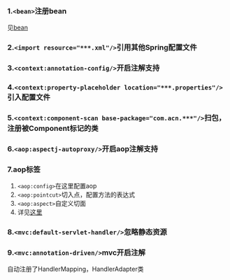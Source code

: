 ### 1.`<bean>`注册bean
见[bean](../总结/bean.md)

### 2.`<import resource="***.xml"/>`引用其他Spring配置文件

### 3.`<context:annotation-config/>`开启注解支持

### 4.`<context:property-placeholder location="***.properties"/>`引入配置文件

### 5.`<context:component-scan base-package="com.acn.***"/>`扫包，注册被Component标记的类

### 6.`<aop:aspectj-autoproxy/>`开启aop注解支持

### 7.aop标签
1. `<aop:config>`在这里配置aop
2. `<aop:pointcut>`切入点，配置方法的表达式
3. `<aop:aspect>`自定义切面
4. 详见[这里](../Spring-07-aop/src/main/resources/bean-config.xml)

### 8.`<mvc:default-servlet-handler/>`忽略静态资源

### 9.`<mvc:annotation-driven/>`mvc开启注解
自动注册了HandlerMapping，HandlerAdapter类